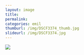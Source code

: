 ```yaml
---
layout: image
title: 
permalink: 
categories: emil
thumburl: /img/DSCF3374_thumb.jpg
slideurl: /img/DSCF3374.jpg 
---
```

![](/img/DSCF3374.jpg)

